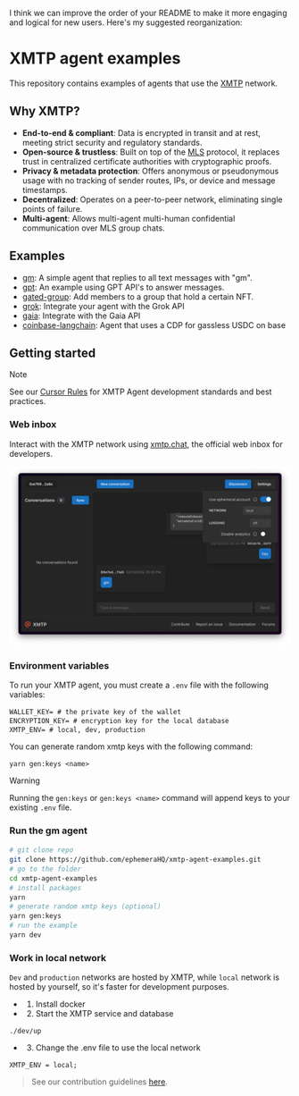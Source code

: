 I think we can improve the order of your README to make it more engaging and logical for new users. Here's my suggested reorganization:

# XMTP agent examples

This repository contains examples of agents that use the [XMTP](https://docs.xmtp.org/) network.

## Why XMTP?

- **End-to-end & compliant**: Data is encrypted in transit and at rest, meeting strict security and regulatory standards.
- **Open-source & trustless**: Built on top of the [MLS](https://messaginglayersecurity.rocks/) protocol, it replaces trust in centralized certificate authorities with cryptographic proofs.
- **Privacy & metadata protection**: Offers anonymous or pseudonymous usage with no tracking of sender routes, IPs, or device and message timestamps.
- **Decentralized**: Operates on a peer-to-peer network, eliminating single points of failure.
- **Multi-agent**: Allows multi-agent multi-human confidential communication over MLS group chats.

## Examples

- [gm](/gm/): A simple agent that replies to all text messages with "gm".
- [gpt](/examples/gpt/): An example using GPT API's to answer messages.
- [gated-group](/examples/gated-group/): Add members to a group that hold a certain NFT.
- [grok](/examples/grok/): Integrate your agent with the Grok API
- [gaia](/examples/gaia/): Integrate with the Gaia API
- [coinbase-langchain](/examples/coinbase-langchain/): Agent that uses a CDP for gassless USDC on base

## Getting started

> [!NOTE]
> See our [Cursor Rules](/.cursor/README.md) for XMTP Agent development standards and best practices.

### Web inbox

Interact with the XMTP network using [xmtp.chat](https://xmtp.chat), the official web inbox for developers.

![](/media/chat.png)

### Environment variables

To run your XMTP agent, you must create a `.env` file with the following variables:

```tsx
WALLET_KEY= # the private key of the wallet
ENCRYPTION_KEY= # encryption key for the local database
XMTP_ENV= # local, dev, production
```

You can generate random xmtp keys with the following command:

```tsx
yarn gen:keys <name>
```

> [!WARNING]
> Running the `gen:keys` or `gen:keys <name>` command will append keys to your existing `.env` file.

### Run the gm agent

```bash
# git clone repo
git clone https://github.com/ephemeraHQ/xmtp-agent-examples.git
# go to the folder
cd xmtp-agent-examples
# install packages
yarn
# generate random xmtp keys (optional)
yarn gen:keys
# run the example
yarn dev
```

### Work in local network

`Dev` and `production` networks are hosted by XMTP, while `local` network is hosted by yourself, so it's faster for development purposes.

- 1. Install docker
- 2. Start the XMTP service and database

```tsx
./dev/up
```

- 3. Change the .env file to use the local network

```tsx
XMTP_ENV = local;
```

> See our contribution guidelines [here](/CONTRIBUTING.md).
